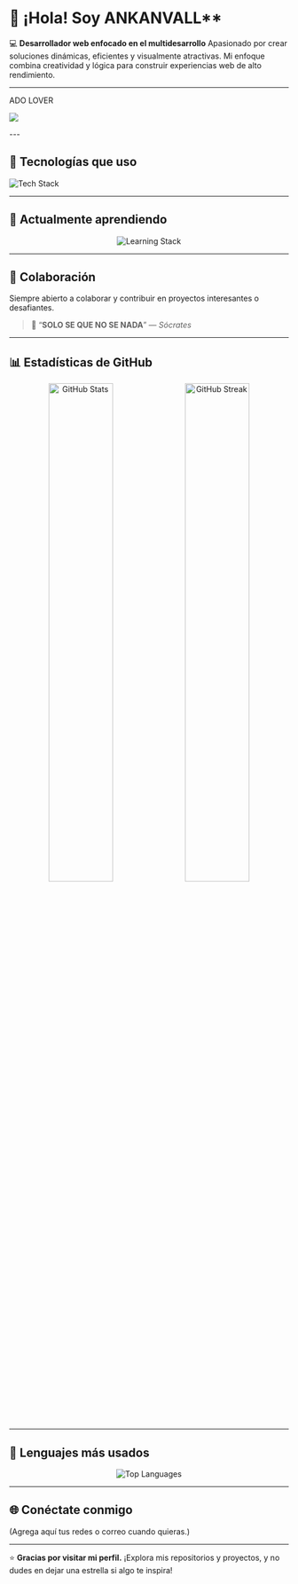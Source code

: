 # 👋 ¡Hola! Soy ANKANVALL**

💻 **Desarrollador web enfocado en el multidesarrollo**
Apasionado por crear soluciones dinámicas, eficientes y visualmente atractivas. Mi enfoque combina creatividad y lógica para construir experiencias web de alto rendimiento.

---
ADO LOVER 

<p align="left">
  <a href="https://github.com/kittinan/spotify-github-profile">
    <img src="https://spotify-github-profile.kittinanx.com/api/view?uid=12120788821&cover_image=true&theme=default&show_offline=false&background_color=121212&interchange=true">
  </a>
</p>
---

## 🚀 Tecnologías que uso

<p align="left">
  <img src="https://skillicons.dev/icons?i=php,laravel,js,tailwind,python,java" alt="Tech Stack" />
</p>

---

## 🌱 Actualmente aprendiendo

<p align="center">
  <img src="https://skillicons.dev/icons?i=cpp,cs,linux" alt="Learning Stack" />
</p>

---

## 🤝 Colaboración

Siempre abierto a colaborar y contribuir en proyectos interesantes o desafiantes.

> 💬 “**SOLO SE QUE NO SE NADA**” — *Sócrates*

---

## 📊 Estadísticas de GitHub

<p align="center">
  <img src="https://github-readme-stats.vercel.app/api?username=AnkanVall&show_icons=true&theme=tokyonight" alt="GitHub Stats" width="48%" />
  <img src="https://github-readme-streak-stats.herokuapp.com?user=AnkanVall&theme=tokyonight&hide_border=false" alt="GitHub Streak" width="48%" />
</p>

---

## 🧰 Lenguajes más usados

<p align="center">
  <img src="https://github-readme-stats.vercel.app/api/top-langs/?username=AnkanVall&layout=compact&theme=tokyonight" alt="Top Languages" />
</p>

---

## 🌐 Conéctate conmigo

(Agrega aquí tus redes o correo cuando quieras.)

---

⭐ **Gracias por visitar mi perfil.**
¡Explora mis repositorios y proyectos, y no dudes en dejar una estrella si algo te inspira!
